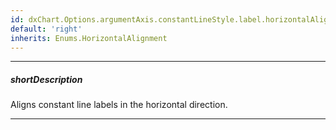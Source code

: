 ```yaml
---
id: dxChart.Options.argumentAxis.constantLineStyle.label.horizontalAlignment
default: 'right'
inherits: Enums.HorizontalAlignment
---
```

---
##### shortDescription
Aligns constant line labels in the horizontal direction.

---
<!-- Description goes here -->
